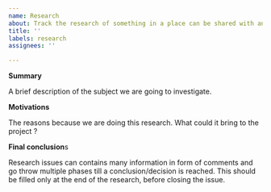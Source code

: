 ```yaml
---
name: Research
about: Track the research of something in a place can be shared with anyone.
title: ''
labels: research
assignees: ''

---
```


**Summary**

A brief description of the subject we are going to investigate.

**Motivations**

The reasons because we are doing this research. What could it bring to the project ?

**Final conclusion**s

Research issues can contains many information in form of comments and go throw multiple phases till a conclusion/decision is reached. This should be filled only at the end of the research, before closing the issue.
